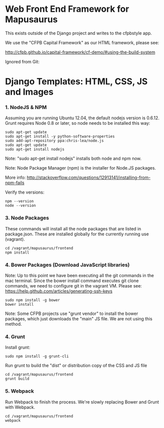 # Web Front End Framework for Mapusaurus

This exists outside of the Django project and writes to the cfpbstyle app.

We use the "CFPB Capital Framework" as our HTML framework, please see:

http://cfpb.github.io/capital-framework/cf-demo/#using-the-build-system

Ignored from Git:

# Django Templates: HTML, CSS, JS and Images

### 1. NodeJS & NPM

Assuming you are running Ubuntu 12.04, the default nodejs version is 0.6.12. Grunt requires Node 0.8 or later, so node needs to be installed this way:

```
sudo apt-get update
sudo apt-get install -y python-software-properties
sudo add-apt-repository ppa:chris-lea/node.js
sudo apt-get update
sudo apt-get install nodejs
```

Note: "sudo apt-get install nodejs" installs both node and npm now.

Note: Node Package Manager (npm) is the installer for Node.JS packages.

More info: http://stackoverflow.com/questions/12913141/installing-from-npm-fails

Verify the versions:

```
npm --version
node --version
```


### 3. Node Packages

These commands will install all the node packages that are listed in package.json. These are installed globally for the currently running use (vagrant).

```
cd /vagrant/mapusaurus/frontend
npm install
```


### 4. Bower Packages (Download JavaScript libraries)

Note: Up to this point we have been executing all the git commands in the mac terminal. Since the bower install command executes git clone commands, we need to configure git in the vagrant VM. Please see: https://help.github.com/articles/generating-ssh-keys

```
sudo npm install -g bower
bower install
```

Note: Some CFPB projects use "grunt vendor" to install the bower packages, which just downloads the "main" JS file. We are not using this method.


### 4. Grunt

Install grunt:

```
sudo npm install -g grunt-cli
```

Run grunt to build the "dist" or distribution copy of the CSS and JS file

```
cd /vagrant/mapusaurus/frontend
grunt build
```


### 5. Webpack

Run Webpack to finish the process. We're slowly replacing Bower and Grunt with
Webpack.

```
cd /vagrant/mapusaurus/frontend
webpack
```
